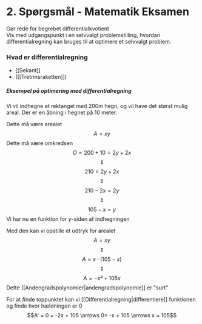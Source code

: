 # 2. Spørgsmål - Matematik Eksamen
Gør rede for begrebet differentialkvotient  
Vis med udgangspunkt i en selvvalgt problemstilling, hvordan differentialregning kan bruges til at optimere et selvvalgt problem.

### Hvad er differentialregning
- [[Sekant]]
- ([[Tretrinsraketten]])



##### Eksempel på optimering med differentialregning
Vi vil indhegne et rektangel med 200m hegn, og vil have det størst mulig areal. Der er en åbning i hegnet på 10 meter.

Dette må være arealet
$$A=xy$$
Dette må være omkredsen
$$O=200 + 10=2y + 2x$$
$$\Updownarrow$$
$$210 = 2y+2x$$
$$\Updownarrow$$
$$210 - 2x= 2y$$
$$\Updownarrow$$
$$105 - x = y$$
Vi har nu en funktion for $y$-siden af indhegningen

Med den kan vi opstille et udtryk for arealet
$$A=xy$$
$$\Updownarrow$$
$$A=x \cdot (105 - x)$$
$$\Updownarrow$$
$$A=-x²+105x$$
Dette [[Andengradspolynomier|andengradspolynomie]] er "surt" 

For at finde toppunktet kan vi [[Differentialregning|differentiere]] funktionen og finde hvor hældningen er $0$
$$A' = 0 = -2x + 105 \arrows 0= -x + 105 \arrows x = 105$$
